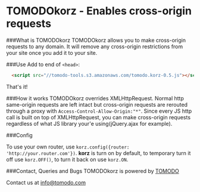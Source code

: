 TOMODOkorz - Enables cross-origin requests
==

###What is TOMODOkorz
TOMODOkorz allows you to make cross-origin requests to any domain. It will remove any cross-origin restrictions from your site once you add it to your site.

###Use
Add to end of ```<head>```:
```html
  <script src="//tomodo-tools.s3.amazonaws.com/tomodo.korz-0.5.js"></script>
```

That's it!

###How it works
TOMODOkorz overrides XMLHttpRequest. Normal http same-origin requests are left intact but cross-origin requests are rerouted through a proxy with ```Access-Control-Allow-Origin:"*"```.
Since every JS http call is built on top of XMLHttpRequest, you can make cross-origin requests regardless of what JS library your'e using(jQuery.ajax for example).

###Config

To use your own router, use ```korz.config({router: 'http://your.router.com'})```. **korz** is turn on by default, to temporary turn it off use ```korz.OFF()```, to turn it back on
use ```korz.ON```.


###Contact, Queries and Bugs
TOMODOkorz is powered by [TOMODO](http://tomodo.com)

Contact us at info@tomodo.com

